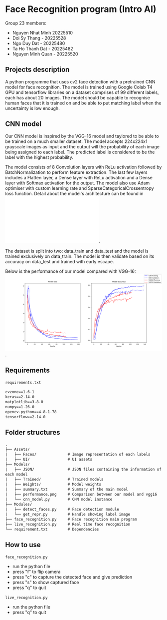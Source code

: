 # Face Recognition program (Intro AI)

Group 23 members:

- Nguyen Nhat Minh 20225510
- Doi Sy Thang - 20225528
- Ngo Duy Dat - 20225480
- Ta Ho Thanh Dat - 20225482
- Nguyen Minh Quan - 20225520

## Projects description

A python programme that uses cv2 face detection with a pretrained CNN model for face recognition.
The model is trained using Google Colab T4 GPU and tensorflow libraries on a dataset comprises of
99 different labels, each has about 20 images. The model should be capable to recognise human faces that
it is trained on and be able to put matching label when the uncertainty is low enough.

## CNN model

Our CNN model is inspired by the VGG-16 model and taylored to be able to be trained on a much smaller
dataset. The model accepts 224x224x1 grayscale images as input and the output will the probability
of each image being assigned to each label. The predicted label is considered to be the label
with the highest probability.

The model consists of 8 Convolution layers with ReLu activation followed by BatchNormalization to
perform feature extraction. The last few layers includes a Flatten layer, a Dense layer with ReLu
activation and a Dense layer with Softmax activation for the output. The model also use Adam
optimiser with custom learning rate and SparseCategoricalCrossentropy loss function.
Detail about the model's architecture can be found in ![summary.txt](./Models/summary.txt).

The dataset is split into two: data_train and data_test and the model is trained exclusively on
data_train. The model is then validate based on its accuracy on data_test and trained with
early escape.

Below is the performance of our model compared with VGG-16:
![performance.png](./Models/performance.png).

## Requirements

`requirements.txt`

```
cvzone==1.6.1
keras==2.14.0
matplotlib==3.8.0
numpy==1.26.0
opencv-python==4.8.1.78
tensorflow==2.14.0
```

## Folder structures

```
.
├── Assets/
|   ├── Faces/              # Image representation of each labels
|   ├── UI/                 # UI assets
├── Models/
|   ├── JSON/               # JSON files containing the information of each model
|   ├── Trained/            # Trained models
|   ├── Weights/            # Model weights
|   ├── summary.txt         # Summary of the main model
|   ├── performance.png     # Comparison between our model and vgg16
|   └── cnn_model.py        # CNN model instance
├── Modules/
|   ├── detect_faces.py     # Face detection module
|   └── get_repr.py         # Handle showing label image
├── face_recognition.py     # Face recognition main program
├── live_recognition.py     # Real time face recognition
└── requirement.txt         # Dependencies

```

## How to use

`face_recognition.py`

- run the python file
- press "f" to flip camera
- press "c" to capture the detected face and give prediction
- press "s" to show captured face
- press "q" to quit

`live_recognition.py`

- run the python file
- press "q" to quit

